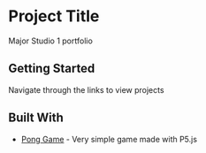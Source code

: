 # Project Title

Major Studio 1 portfolio

## Getting Started

Navigate through the links to view projects


## Built With

* [Pong Game](https://ryezzz.github.io/ms1/exercises/ballgame/ballgame.html) - Very simple game made with P5.js